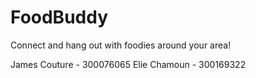 # FoodBuddy
Connect and hang out with foodies around your area!

James Couture - 300076065
Elie Chamoun - 300169322